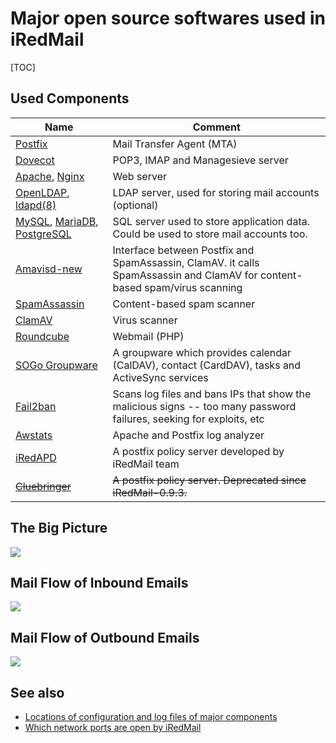 # Major open source softwares used in iRedMail

[TOC]

## Used Components

Name | Comment
--- |---
[Postfix](http://www.postfix.org) | Mail Transfer Agent (MTA)
[Dovecot](http://www.dovecot.org) | POP3, IMAP and Managesieve server
[Apache](http://httpd.apache.org), [Nginx](http://nginx.org) | Web server
[OpenLDAP](http://www.openldap.org), [ldapd(8)](http://www.openbsd.org/cgi-bin/man.cgi/OpenBSD-current/man8/ldapd.8?query=ldapd&arch=i386) | LDAP server, used for storing mail accounts (optional)
[MySQL](http://www.mysql.com), [MariaDB](https://mariadb.org), [PostgreSQL](http://www.postgresql.org) | SQL server used to store application data. Could be used to store mail accounts too.
[Amavisd-new](http://www.amavis.org) | Interface between Postfix and SpamAssassin, ClamAV. it calls SpamAssassin and ClamAV for content-based spam/virus scanning
[SpamAssassin](http://spamassassin.apache.org) | Content-based spam scanner
[ClamAV](http://www.clamav.net/) | Virus scanner
[Roundcube](http://roundcube.net) | Webmail (PHP)
[SOGo Groupware](http://sogo.nu) | A groupware which provides calendar (CalDAV), contact (CardDAV), tasks and ActiveSync services
[Fail2ban](http://www.fail2ban.org) | Scans log files and bans IPs that show the malicious signs -- too many password failures, seeking for exploits, etc
[Awstats](http://www.awstats.org) | Apache and Postfix log analyzer
[iRedAPD](https://bitbucket.org/zhb/iredapd/) | A postfix policy server developed by iRedMail team
<strike>[Cluebringer](http://www.policyd.org)</strike> | <strike>A postfix policy server. Deprecated since iRedMail-0.9.3.</strike>  

## The Big Picture

![](./images/big.picture.png)

## Mail Flow of Inbound Emails

![](./images/flow.inbound.png)

## Mail Flow of Outbound Emails

![](./images/flow.outbound.png)

## See also

* [Locations of configuration and log files of major components](./file.locations.html)
* [Which network ports are open by iRedMail](./network.ports.html)
